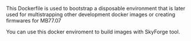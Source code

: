This Dockerfile is used to bootstrap a disposable environment that is later used for 
multistrapping other development docker images or creating firmwares for MB77.07

You can use this docker enviroment to build images with SkyForge tool. 